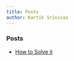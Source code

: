 ```yaml
---
title: Posts
author: Kartik Srinivas
---
```



### Posts

- [How to Solve it](posts/HTSI/HTSI.html)
<!-- Nothing here yet, will post something on Convex Optimization soon! -->
<!-- ## Tufte Blog Examples

These example pages show the various kinds of features supported by Tufte-Blog. See [the Markdown
sources][sources] for these examples to learn what to type in order to render a given element.

- [Reproduction of the Tufte CSS example page.](output/posts/tufte/tufte.html)
- [Formatting tables using Tufte-Blog.](output/posts/tables/tables.html)

[sources]: http://github.com/adityaramesh/tufte-blog/tree/master/posts
 -->

<!--
- (Still in progress) - [Tmux quick tips](posts/tmux/tmux.html)
- (Still in progress) - [Vim quick tips](posts/vim/vim.html)
- [How to Solve it](posts/HTSI/HTSI.html)
- [Technicalities in Pytorch](posts/Summer_of_MLP/pytorch_tech.html)
-->
